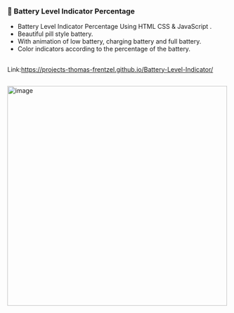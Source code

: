 
### 🔋 Battery Level Indicator Percentage

- Battery Level Indicator Percentage Using HTML CSS & JavaScript .
- Beautiful pill style battery.
- With animation of low battery, charging battery and full battery.
- Color indicators according to the percentage of the battery.

##
Link:https://projects-thomas-frentzel.github.io/Battery-Level-Indicator/

##
<img width="500" alt="image" src="https://user-images.githubusercontent.com/80831811/221340050-f147fe9b-e6a8-4c27-9ad3-de98f2dc6793.png">

